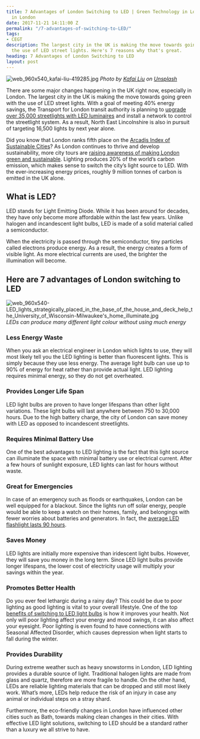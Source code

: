 ```yaml
---
title: 7 Advantages of London Switching to LED | Green Technology in London | Sustainability
  in London
date: 2017-11-21 14:11:00 Z
permalink: "/7-advantages-of-switching-to-LED/"
tags:
- CEGT
description: The largest city in the UK is making the move towards going green with
  the use of LED street lights. Here's 7 reasons why that's great.
heading: 7 Advantages of London Switching to LED
layout: post
---
```


![web_960x540_kafai-liu-419285.jpg](/uploads/web_960x540_kafai-liu-419285.jpg)
*Photo by [Kafai Liu](https://unsplash.com/photos/PmfErAHG1fE?utm_source=unsplash&utm_medium=referral&utm_content=creditCopyText) on [Unsplash](https://unsplash.com/?utm_source=unsplash&utm_medium=referral&utm_content=creditCopyText)*

There are some major changes happening in the UK right now, especially in London. The largest city in the UK is making the move towards going green with the use of LED street lights. With a goal of meeting 40% energy savings, the Transport for London transit authority is planning to [upgrade over 35,000 streetlights with LED luminaires](http://www.yorkshirepost.co.uk/news/brighter-future-for-borough-as-street-lights-upgraded-1-6149378) and install a network to control the streetlight system. As a result, North East Lincolnshire is also in pursuit of targeting 16,500 lights by next year alone.

Did you know that London ranks fifth place on the [Arcadis Index of Sustainable Cities](https://www.arcadis.com/en/global/our-perspectives/sustainable-cities-index-2016/)? As London continues to thrive and develop sustainability, more city tours are [raising awareness of making London green and sustainable](https://www.insider-london.co.uk/10-ideas-for-a-greener-london/). Lighting produces 20% of the world’s carbon emission, which makes sense to switch the city’s light source to LED. With the ever-increasing energy prices, roughly 9 million tonnes of carbon is emitted in the UK alone.

## What is LED?

LED stands for Light Emitting Diode. While it has been around for decades, they have only become more affordable within the last few years. Unlike halogen and incandescent light bulbs, LED is made of a solid material called a semiconductor.

When the electricity is passed through the semiconductor, tiny particles called electrons produce energy. As a result, the energy creates a form of visible light. As more electrical currents are used, the brighter the illumination will become.


## Here are 7 advantages of London switching to LED

![web_960x540-LED_lights_strategically_placed_in_the_base_of_the_house_and_deck_help_the_University_of_Wisconsin-Milwaukee's_home_illuminate.jpg](/uploads/web_960x540-LED_lights_strategically_placed_in_the_base_of_the_house_and_deck_help_the_University_of_Wisconsin-Milwaukee's_home_illuminate.jpg)
*LEDs can produce many different light colour without using much energy*

### Less Energy Waste

When you ask an electrical engineer in London which lights to use, they will most likely tell you the LED lighting is better than fluorescent lights. This is simply because they use less energy. The average light bulb can use up to 90% of energy for heat rather than provide actual light. LED lighting requires minimal energy, so they do not get overheated.


### Provides Longer Life Span

LED light bulbs are proven to have longer lifespans than other light variations. These light bulbs will last anywhere between 750 to 30,000 hours. Due to the high battery charge, the city of London can save money with LED as opposed to incandescent streetlights.


### Requires Minimal Battery Use

One of the best advantages to LED lighting is the fact that this light source can illuminate the space with minimal battery use or electrical current. After a few hours of sunlight exposure, LED lights can last for hours without waste.


### Great for Emergencies

In case of an emergency such as floods or earthquakes, London can be well equipped for a blackout. Since the lights run off solar energy, people would be able to keep a watch on their homes, family, and belongings with fewer worries about batteries and generators. In fact, the [average LED flashlight lasts 90 hours](http://www.independent.co.uk/extras/indybest/house-garden/lighting/best-torch-for-dog-walking-camping-amazon-led-rechargeable-cree-9963380.html).

### Saves Money

LED lights are initially more expensive than iridescent light bulbs. However, they will save you money in the long term. Since LED light bulbs provide longer lifespans, the lower cost of electricity usage will multiply your savings within the year.


### Promotes Better Health

Do you ever feel lethargic during a rainy day? This could be due to poor lighting as good lighting is vital to your overall lifestyle. One of the top [benefits of switching to LED light bulbs](https://www.12vmonster.com/blogs/product-questions/the-10-benefits-of-switching-to-led-light-bulbs) is how it improves your health. Not only will poor lighting affect your energy and mood swings, it can also affect your eyesight. Poor lighting is even found to have connections with Seasonal Affected Disorder, which causes depression when light starts to fall during the winter.

### Provides Durability

During extreme weather such as heavy snowstorms in London, LED lighting provides a durable source of light. Traditional halogen lights are made from glass and quartz, therefore are more fragile to handle. On the other hand, LEDs are reliable lighting materials that can be dropped and still most likely work. What’s more, LEDs help reduce the risk of an injury in case any animal or individual steps on a stray shard.

Furthermore, the eco-friendly changes in London have influenced other cities such as Bath, towards making clean changes in their cities. With effective LED light solutions, switching to LED should be a standard rather than a luxury we all strive to have. 